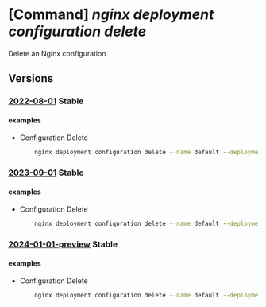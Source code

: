 # [Command] _nginx deployment configuration delete_

Delete an Nginx configuration

## Versions

### [2022-08-01](/Resources/mgmt-plane/L3N1YnNjcmlwdGlvbnMve30vcmVzb3VyY2Vncm91cHMve30vcHJvdmlkZXJzL25naW54Lm5naW54cGx1cy9uZ2lueGRlcGxveW1lbnRzL3t9L2NvbmZpZ3VyYXRpb25zL3t9/2022-08-01.xml) **Stable**

<!-- mgmt-plane /subscriptions/{}/resourcegroups/{}/providers/nginx.nginxplus/nginxdeployments/{}/configurations/{} 2022-08-01 -->

#### examples

- Configuration Delete
    ```bash
        nginx deployment configuration delete --name default --deployment-name myDeployment --resource-group myResourceGroup
    ```

### [2023-09-01](/Resources/mgmt-plane/L3N1YnNjcmlwdGlvbnMve30vcmVzb3VyY2Vncm91cHMve30vcHJvdmlkZXJzL25naW54Lm5naW54cGx1cy9uZ2lueGRlcGxveW1lbnRzL3t9L2NvbmZpZ3VyYXRpb25zL3t9/2023-09-01.xml) **Stable**

<!-- mgmt-plane /subscriptions/{}/resourcegroups/{}/providers/nginx.nginxplus/nginxdeployments/{}/configurations/{} 2023-09-01 -->

#### examples

- Configuration Delete
    ```bash
        nginx deployment configuration delete --name default --deployment-name myDeployment --resource-group myResourceGroup
    ```

### [2024-01-01-preview](/Resources/mgmt-plane/L3N1YnNjcmlwdGlvbnMve30vcmVzb3VyY2Vncm91cHMve30vcHJvdmlkZXJzL25naW54Lm5naW54cGx1cy9uZ2lueGRlcGxveW1lbnRzL3t9L2NvbmZpZ3VyYXRpb25zL3t9/2024-01-01-preview.xml) **Stable**

<!-- mgmt-plane /subscriptions/{}/resourcegroups/{}/providers/nginx.nginxplus/nginxdeployments/{}/configurations/{} 2024-01-01-preview -->

#### examples

- Configuration Delete
    ```bash
        nginx deployment configuration delete --name default --deployment-name myDeployment --resource-group myResourceGroup
    ```

